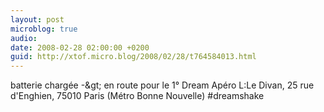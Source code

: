```yaml
---
layout: post
microblog: true
audio: 
date: 2008-02-28 02:00:00 +0200
guid: http://xtof.micro.blog/2008/02/28/t764584013.html
---
```

batterie chargée -&amp;gt; en route pour le 1° Dream Apéro L:Le Divan, 25 rue d'Enghien, 75010 Paris (Métro Bonne Nouvelle)  #dreamshake
